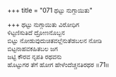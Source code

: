 +++
title = "071 ಥಟ್ಟು ನುಗ್ಗಾಯಿತು"

+++
ಥಟ್ಟು ನುಗ್ಗಾಯಿತು ವಿರೋಧಿಗ  
ಳಿಟ್ಟಣಿಸುತಿದೆ ದ್ರೋಣನೊಬ್ಬನ  
ಬಿಟ್ಟು ನೋಡುವುದುಚಿತವಲ್ಲೆನುತೆಡಬಲನ ನೋಡಿ  
ಬಿಟ್ಟನಾಹವಕಹಿತಬಲ ಜಗ  
ಜಟ್ಟಿ ಕೌರವ ನೃಪತಿ ರಥವನು  
ಹೊಟ್ಟುಗರ ತೆಗೆ ಹೋಗ ಹೇಳೆಂದೆಚ್ಚನತಿರಥರ    ॥71॥